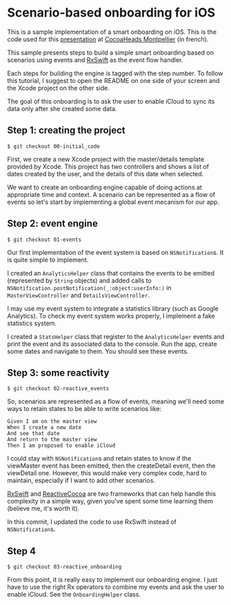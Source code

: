 # Scenario-based onboarding for iOS

This is a sample implementation of a smart onboarding on iOS. This is
the code used for this
[presentation](http://fr.slideshare.net/BackeliteAgency/cocoaheads-montpellier-meetup-comment-grer-son-onboarding)
at
[CocoaHeads Montpellier](http://cocoaheads.org/fr/Montpellier/index.html)
(in french).

This sample presents steps to build a simple smart onboarding based on
scenarios using events and
[RxSwift](https://github.com/ReactiveX/RxSwift) as the event flow
handler.

Each steps for building the engine is tagged with the step number. To
follow this tutorial, I suggest to open the README on one side of your
screen and the Xcode project on the other side.

The goal of this onboarding is to ask the user to enable iCloud to
sync its data only after she created some data.

## Step 1: creating the project

	$ git checkout 00-initial_code

First, we create a new Xcode project with the master/details template
provided by Xcode. This project has two controllers and shows a list
of dates created by the user, and the details of this date when
selected.

We want to create an onboarding engine capable of doing actions at
appropriate time and context. A scenario can be represented as a flow
of events so let's start by implementing a global event mecanism for
our app.

## Step 2: event engine

	$ git checkout 01-events

Our first implementation of the event system is based on
`NSNotification`s. It is quite simple to implement.

I created an `AnalyticsHelper` class that contains the events to be
emitted (represented by `String` objects) and added calls to
`NSNotification.postNotification(_:object:userInfo:)` in
`MasterViewController` and `DetailsViewController`.

I may use my event system to integrate a statistics library (such as
Google Analytics). To check my event system works properly, I
implement a fake statistics system.

I created a `StatsHelper` class that register to the `AnalyticsHelper`
events and print the event and its associated data to the console. Run
the app, create some dates and navigate to them. You should see these
events.

## Step 3: some reactivity

	$ git checkout 02-reactive_events

So, scenarios are represented as a flow of events, meaning we'll need
some ways to retain states to be able to write scenarios like:

```cucumber
Given I am on the master view
When I create a new date
And see that date
And return to the master view
Then I am proposed to enable iCloud
```

I could stay with `NSNotification`s and retain states to know if the
viewMaster event has been emitted, then the createDetail event, then
the viewDetail one. However, this would make very complex code, hard
to maintain, especially if I want to add other scenarios.

[RxSwift](https://github.com/ReactiveX/RxSwift) and
[ReactiveCocoa](https://github.com/ReactiveCocoa/ReactiveCocoa) are
two frameworks that can help handle this complexity in a simple way,
given you've spent some time learning them (believe me, it's worth
it).

In this commit, I updated the code to use RxSwift instead of
`NSNotification`s.

## Step 4

	$ git checkout 03-reactive_onboarding
	
From this point, it is really easy to implement our onboarding
engine. I just have to use the right Rx operators to combine my events
and ask the user to enable iCloud. See the `OnboardingHelper` class.
